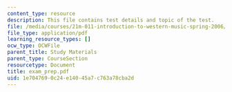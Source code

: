 ```yaml
---
content_type: resource
description: This file contains test details and topic of the test.
file: /media/courses/21m-011-introduction-to-western-music-spring-2006/1e7047690c24e14045a7c763a78cba2d_exam_prep.pdf
file_type: application/pdf
learning_resource_types: []
ocw_type: OCWFile
parent_title: Study Materials
parent_type: CourseSection
resourcetype: Document
title: exam_prep.pdf
uid: 1e704769-0c24-e140-45a7-c763a78cba2d
---
```

